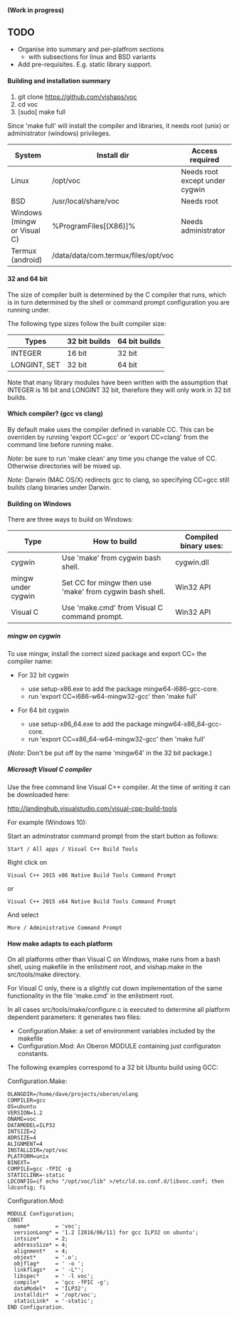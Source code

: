 #### (Work in progress)


## TODO
 - Organise into summary and per-platfrom sections
   - with subsections for linux and BSD variants
 - Add pre-requisites. E.g. static library support.

#### Building and installation summary

1. git clone https://github.com/vishaps/voc
2. cd voc
3. [sudo] make full

Since 'make full' will install the compiler and libraries, it needs root (unix) or administrator (windows) privileges.

| System                       | Install dir                            | Access required                |
| -----------------------      | -------------------------------------- | ------------------------------ |
|  Linux                       | /opt/voc                               | Needs root except under cygwin |
|  BSD                         | /usr/local/share/voc                   | Needs root                     |
|  Windows (mingw or Visual C) | %ProgramFiles[(X86)]%                  | Needs administrator            |
|  Termux (android)            | /data/data/com.termux/files/opt/voc    |                                |


#### 32 and 64 bit

The size of compiler built is determined by the C compiler that runs, which is in turn determined by
the shell or command prompt configuration you are running under.

The following type sizes follow the built compiler size:

| Types          | 32 bit builds | 64 bit builds |
| -----          | ------------- | ------------- |
| INTEGER        | 16 bit        | 32 bit        |
| LONGINT, SET   | 32 bit        | 64 bit        |

Note that many library modules have been written with the assumption that INTEGER
is 16 bit and LONGINT 32 bit, therefore they will only work in 32 bit builds.

#### Which compiler? (gcc vs clang)

By default make uses the compiler defined in variable CC. This can be overriden by running 'export CC=gcc' or 'export CC=clang' from the command line before running make.

*Note*: be sure to run 'make clean' any time you change the value of CC. Otherwise directories will be mixed up.

*Note*: Darwin (MAC OS/X) redirects gcc to clang, so specifying CC=gcc still builds clang binaries under Darwin.


#### Building on Windows

There are three ways to build on Windows:

| Type               | How to build                                             | Compiled binary uses: |
| -----------        | -------                                                  | --------------------- |
| cygwin             | Use 'make' from cygwin bash shell.                       | cygwin.dll            |
| mingw under cygwin | Set CC for mingw then use 'make' from cygwin bash shell. | Win32 API             |
| Visual C           | Use 'make.cmd' from Visual C command prompt.             | Win32 API             |

##### mingw on cygwin

To use mingw, install the correct sized package and export CC= the compiler name:

 - For 32 bit cygwin

   - use setup-x86.exe to add the package mingw64-i686-gcc-core.
   - run 'export CC=i686-w64-mingw32-gcc' then 'make full'

 - For 64 bit cygwin

   - use setup-x86\_64.exe to add the package mingw64-x86\_64-gcc-core.
   - run 'export CC=x86_64-w64-mingw32-gcc' then 'make full'

(*Note*: Don't be put off by the name 'mingw64' in the 32 bit package.)

##### Microsoft Visual C compiler

Use the free command line Visual C++ compiler. At the time of writing it can be
downloaded here:

  http://landinghub.visualstudio.com/visual-cpp-build-tools

For example (Windows 10):

Start an adminstrator command prompt from the start button as follows:

    Start / All apps / Visual C++ Build Tools

Right click on

    Visual C++ 2015 x86 Native Build Tools Command Prompt

or

    Visual C++ 2015 x64 Native Build Tools Command Prompt

And select

    More / Administrative Command Prompt

#### How make adapts to each platform

On all platforms other than Visual C on Windows, make runs from a bash shell,
using makefile in the enlistment root, and vishap.make in the src/tools/make
directory.

For Visual C only, there is a slightly cut down implementation of the same
functionality in the file 'make.cmd' in the enlistment root.

In all cases src/tools/make/configure.c is executed to determine all
platform dependent parameters: it generates two files:

 - Configuration.Make: a set of environment variables included by the makefile
 - Configuration.Mod: An Oberon MODULE containing just configuraton constants.

The following examples correspond to a 32 bit Ubuntu build using GCC:

Configuration.Make:

    OLANGDIR=/home/dave/projects/oberon/olang
    COMPILER=gcc
    OS=ubuntu
    VERSION=1.2
    ONAME=voc
    DATAMODEL=ILP32
    INTSIZE=2
    ADRSIZE=4
    ALIGNMENT=4
    INSTALLDIR=/opt/voc
    PLATFORM=unix
    BINEXT=
    COMPILE=gcc -fPIC -g
    STATICLINK=-static
    LDCONFIG=if echo "/opt/voc/lib" >/etc/ld.so.conf.d/libvoc.conf; then ldconfig; fi

Configuration.Mod:

    MODULE Configuration;
    CONST
      name*        = 'voc';
      versionLong* = '1.2 [2016/06/11] for gcc ILP32 on ubuntu';
      intsize*     = 2;
      addressSize* = 4;
      alignment*   = 4;
      objext*      = '.o';
      objflag*     = ' -o ';
      linkflags*   = ' -L"';
      libspec*     = ' -l voc';
      compile*     = 'gcc -fPIC -g';
      dataModel*   = 'ILP32';
      installdir*  = '/opt/voc';
      staticLink*  = '-static';
    END Configuration.
